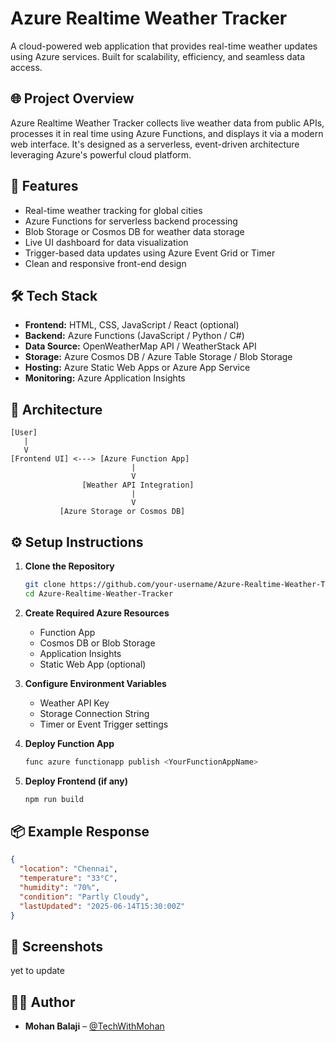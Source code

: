 # Azure Realtime Weather Tracker

A cloud-powered web application that provides real-time weather updates using Azure services. Built for scalability, efficiency, and seamless data access.

## 🌐 Project Overview

Azure Realtime Weather Tracker collects live weather data from public APIs, processes it in real time using Azure Functions, and displays it via a modern web interface. It's designed as a serverless, event-driven architecture leveraging Azure's powerful cloud platform.

## 🚀 Features

* Real-time weather tracking for global cities
* Azure Functions for serverless backend processing
* Blob Storage or Cosmos DB for weather data storage
* Live UI dashboard for data visualization
* Trigger-based data updates using Azure Event Grid or Timer
* Clean and responsive front-end design

## 🛠️ Tech Stack

* **Frontend:** HTML, CSS, JavaScript / React (optional)
* **Backend:** Azure Functions (JavaScript / Python / C#)
* **Data Source:** OpenWeatherMap API / WeatherStack API
* **Storage:** Azure Cosmos DB / Azure Table Storage / Blob Storage
* **Hosting:** Azure Static Web Apps or Azure App Service
* **Monitoring:** Azure Application Insights

## 🧱 Architecture

```
[User]
   |
   V
[Frontend UI] <---> [Azure Function App]
                           |
                           V
                [Weather API Integration]
                           |
                           V
           [Azure Storage or Cosmos DB]
```

## ⚙️ Setup Instructions

1. **Clone the Repository**

   ```bash
   git clone https://github.com/your-username/Azure-Realtime-Weather-Tracker.git
   cd Azure-Realtime-Weather-Tracker
   ```

2. **Create Required Azure Resources**

   * Function App
   * Cosmos DB or Blob Storage
   * Application Insights
   * Static Web App (optional)

3. **Configure Environment Variables**

   * Weather API Key
   * Storage Connection String
   * Timer or Event Trigger settings

4. **Deploy Function App**

   ```bash
   func azure functionapp publish <YourFunctionAppName>
   ```

5. **Deploy Frontend (if any)**

   ```bash
   npm run build
   ```

## 📦 Example Response

```json
{
  "location": "Chennai",
  "temperature": "33°C",
  "humidity": "70%",
  "condition": "Partly Cloudy",
  "lastUpdated": "2025-06-14T15:30:00Z"
}
```

## 📸 Screenshots

yet to update

## 🧑‍💻 Author

* **Mohan Balaji** – [@TechWithMohan](https://github.com/Mohan-Balaji)
